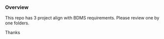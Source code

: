 ### Overview
This repo has 3 project align with BDMS requirements. Please review one by one folders.

Thanks